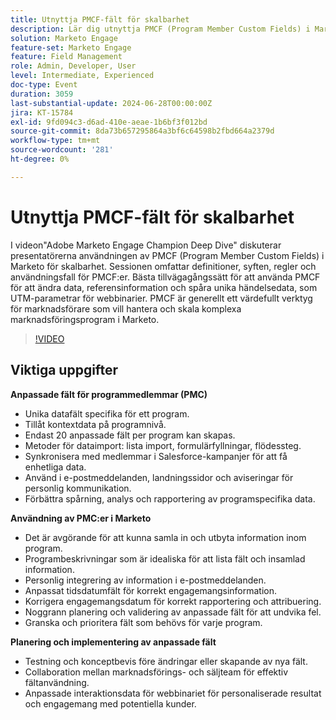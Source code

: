 ```yaml
---
title: Utnyttja PMCF-fält för skalbarhet
description: Lär dig utnyttja PMCF (Program Member Custom Fields) i Marketo för skalbarhet, inklusive bästa praxis för datahantering, personaliserad kommunikation och korrekt rapportering, vilket beskrivs i videon Adobe Marketo Engage Champion Deep Dive.
solution: Marketo Engage
feature-set: Marketo Engage
feature: Field Management
role: Admin, Developer, User
level: Intermediate, Experienced
doc-type: Event
duration: 3059
last-substantial-update: 2024-06-28T00:00:00Z
jira: KT-15784
exl-id: 9fd094c3-d6ad-410e-aeae-1b6bf3f012bd
source-git-commit: 8da73b657295864a3bf6c64598b2fbd664a2379d
workflow-type: tm+mt
source-wordcount: '281'
ht-degree: 0%

---
```


# Utnyttja PMCF-fält för skalbarhet

I videon&quot;Adobe Marketo Engage Champion Deep Dive&quot; diskuterar presentatörerna användningen av PMCF (Program Member Custom Fields) i Marketo för skalbarhet. Sessionen omfattar definitioner, syften, regler och användningsfall för PMCF:er. Bästa tillvägagångssätt för att använda PMCF för att ändra data, referensinformation och spåra unika händelsedata, som UTM-parametrar för webbinarier. PMCF är generellt ett värdefullt verktyg för marknadsförare som vill hantera och skala komplexa marknadsföringsprogram i Marketo.

>[!VIDEO](https://video.tv.adobe.com/v/3430531/?learn=on)

## Viktiga uppgifter

**Anpassade fält för programmedlemmar (PMC)**

* Unika datafält specifika för ett program.
* Tillåt kontextdata på programnivå.
* Endast 20 anpassade fält per program kan skapas.
* Metoder för dataimport: lista import, formulärfyllningar, flödessteg.
* Synkronisera med medlemmar i Salesforce-kampanjer för att få enhetliga data.
* Använd i e-postmeddelanden, landningssidor och aviseringar för personlig kommunikation.
* Förbättra spårning, analys och rapportering av programspecifika data.

**Användning av PMC:er i Marketo**

* Det är avgörande för att kunna samla in och utbyta information inom program.
* Programbeskrivningar som är idealiska för att lista fält och insamlad information.
* Personlig integrering av information i e-postmeddelanden.
* Anpassat tidsdatumfält för korrekt engagemangsinformation.
* Korrigera engagemangsdatum för korrekt rapportering och attribuering.
* Noggrann planering och validering av anpassade fält för att undvika fel.
* Granska och prioritera fält som behövs för varje program.

**Planering och implementering av anpassade fält**

* Testning och konceptbevis före ändringar eller skapande av nya fält.
* Collaboration mellan marknadsförings- och säljteam för effektiv fältanvändning.
* Anpassade interaktionsdata för webbinariet för personaliserade resultat och engagemang med potentiella kunder.

